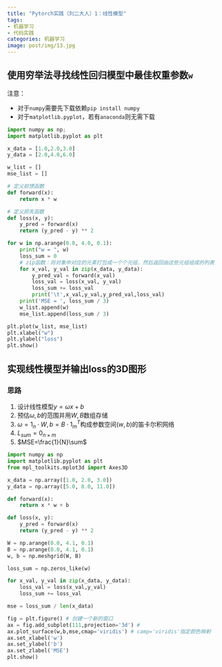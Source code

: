 ```yaml
---
title: "Pytorch实践（刘二大人）1：线性模型"
tags:
- 机器学习
- 代码实践
categories: 机器学习
image: post/img/13.jpg
---
```


## 使用穷举法寻找线性回归模型中最佳权重参数`w`

注意：

* 对于`numpy`需要先下载依赖`pip install numpy`
* 对于`matplotlib.pyplot`，若有`anaconda`则无需下载

```python
import numpy as np;
import matplotlib.pyplot as plt

x_data = [1.0,2.0,3.0]
y_data = [2.0,4.0,6.0]

w_list = []
mse_list = []

# 定义前馈函数
def forward(x):
    return x * w

# 定义损失函数
def loss(x, y):
    y_pred = forward(x)
    return (y_pred - y) ** 2

for w in np.arange(0.0, 4.0, 0.1):
    print("w = ", w)
    loss_sum = 0
    # zip函数：将对象中对应的元素打包成一个个元组，然后返回由这些元组组成的列表
    for x_val, y_val in zip(x_data, y_data):
        y_pred_val = forward(x_val)
        loss_val = loss(x_val, y_val)
        loss_sum += loss_val
        print('\t',x_val,y_val,y_pred_val,loss_val)
    print('MSE = ', loss_sum / 3)
    w_list.append(w)
    mse_list.append(loss_sum / 3)

plt.plot(w_list, mse_list)
plt.xlabel("w")
plt.ylabel("loss")
plt.show()

```



## 实现线性模型并输出loss的3D图形

### 思路

1. 设计线性模型$y=\omega x+b$
2. 预估$\omega,b$的范围并用$W,B$数组存储
3. $\omega=1_n \cdot W,b=B\cdot 1_m^T$构成参数空间$(w,b)$的笛卡尔积网络
4. $L_{sum}=0_{n\times m}$
5. $MSE=\frac{1}{N}\sum$



```python
import numpy as np
import matplotlib.pyplot as plt
from mpl_toolkits.mplot3d import Axes3D

x_data = np.array([1.0, 2.0, 3.0])
y_data = np.array([5.0, 8.0, 11.0])

def forward(x):
    return x * w + b

def loss(x, y):
    y_pred = forward(x)
    return (y_pred - y) ** 2

W = np.arange(0.0, 4.1, 0.1)
B = np.arange(0.0, 4.1, 0.1)
w, b = np.meshgrid(W, B)

loss_sum = np.zeros_like(w)

for x_val, y_val in zip(x_data, y_data):
    loss_val = loss(x_val,y_val)
    loss_sum += loss_val

mse = loss_sum / len(x_data)

fig = plt.figure() # 创建一个新的窗口
ax = fig.add_subplot(111,projection='3d') # 
ax.plot_surface(w,b,mse,cmap='viridis') # camp='viridis'指定颜色映射
ax.set_xlabel('w')
ax.set_ylabel('b')
ax.set_zlabel('MSE')
plt.show()
```

